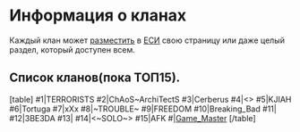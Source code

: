 # Информация о кланах
Каждый клан может [разместить](/sys/about/join) в [ЕСИ](/sys) свою страницу или даже целый раздел, который доступен всем.
## Список кланов(пока ТОП15).
[table]
#1|TERRORISTS
#2|ChAoS~ArchiTectS
#3|Cerberus
#4|<<STORM>>
#5|KJIAH
#6|Tortuga
#7|xXx
#8|~TROUBLE~
#9|FREEDOM
#10|Breaking_Bad
#11|<MIR>
#12|3BE3DA
#13|<ENIGMA>
#14|<~SOLO~>
#15|AFK
#|[Game_Master](/sys/clan/25)
[/table]